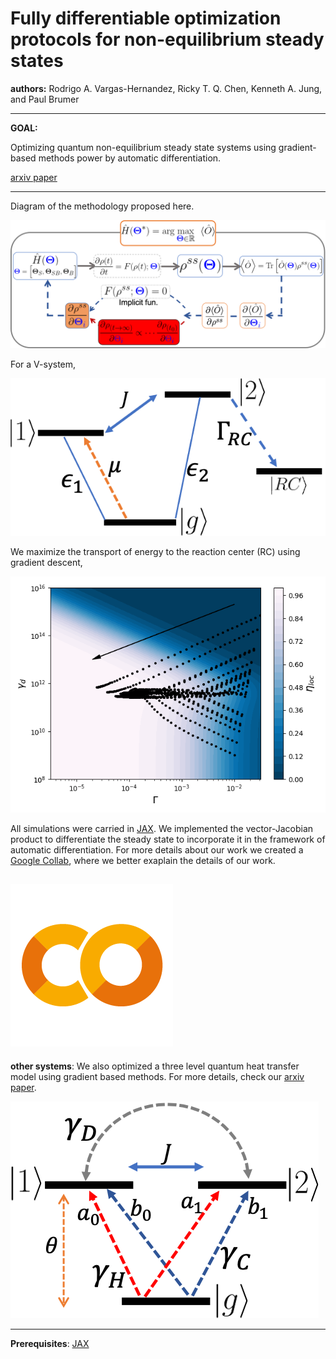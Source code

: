 # Fully differentiable optimization protocols for non-equilibrium steady states
**authors:** Rodrigo A. Vargas-Hernandez, Ricky T. Q. Chen, Kenneth A. Jung, and Paul Brumer


---------------------------------------
**GOAL:**

Optimizing quantum non-equilibrium steady state systems using gradient-based methods power by automatic differentiation.

[arxiv paper](https://arxiv.org/pdf/2103.12604.pdf)

---------------------------------------
Diagram of the methodology proposed here.

![Diagram](Figures/Rho_ss_diagram_flat.png)

For a V-system, 

![Diagram](Figures/V_system_Kenny.png)

We maximize the transport of energy to the reaction center (RC) using gradient descent,

![Diagram](Figures/Adam_opt_n_loc_gamma_d_Gamma_arrow.png)

All simulations were carried in [JAX](jax.readthedocs.io/). We implemented the vector-Jacobian product to differentiate the steady state to incorporate it in the framework of automatic differentiation. 
For more details about our work we created a [Google Collab](energy_transfer.ipynb), where we better exaplain the details of our work. 


[![Foo](Figures/colab_favicon_256px.png)](energy_transfer.ipynb)
---------------------------------------
**other systems**: 
We also optimized a three level quantum heat transfer model using gradient based methods. For more details, check our [arxiv paper](https://arxiv.org/pdf/2103.12604.pdf). 

![Diagram](Figures/V_system_Dvira.png)

---------------------------------------
**Prerequisites**:
[JAX](jax.readthedocs.io/)
